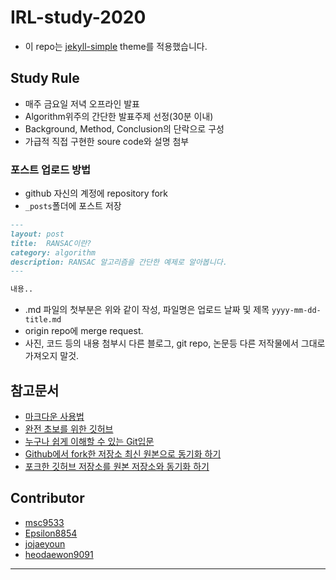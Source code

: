 # IRL-study-2020

- 이 repo는 [jekyll-simple](http://jekyllthemes.org/themes/jekyll-simple/) theme를 적용했습니다.

## Study Rule

- 매주 금요일 저녁 오프라인 발표
- Algorithm위주의 간단한 발표주제 선정(30분 이내)
- Background, Method, Conclusion의 단락으로 구성
- 가급적 직접 구현한 soure code와 설명 첨부

### 포스트 업로드 방법

- github 자신의 계정에 repository fork
- `_posts`폴더에 포스트 저장

```md
---
layout: post
title:  RANSAC이란?
category: algorithm
description: RANSAC 알고리즘을 간단한 예제로 알아봅니다.
---

내용..
```

- .md 파일의 첫부분은 위와 같이 작성, 파일명은 업로드 날짜 및 제목 `yyyy-mm-dd-title.md`
- origin repo에 merge request.
- 사진, 코드 등의 내용 첨부시 다른 블로그, git repo, 논문등 다른 저작물에서 그대로 가져오지 말것.

## 참고문서

- [마크다운 사용법](https://gist.github.com/ihoneymon/652be052a0727ad59601)
- [완전 초보를 위한 깃허브](https://nolboo.kim/blog/2013/10/06/github-for-beginner/)
- [누구나 쉽게 이해할 수 있는 Git입문](https://backlog.com/git-tutorial/kr/)
- [Github에서 fork한 저장소 최신 원본으로 동기화 하기](https://lifove.tistory.com/54)
- [포크한 깃허브 저장소를 원본 저장소와 동기화 하기](https://hyunjun19.github.io/2018/03/09/github-fork-syncing/)

## Contributor

- [msc9533](https://github.com/msc9533)
- [Epsilon8854](https://github.com/Epsilon8854)
- [jojaeyoun](https://github.com/jojaeyoun)
- [heodaewon9091](https://github.com/heodaewon9091)


---

